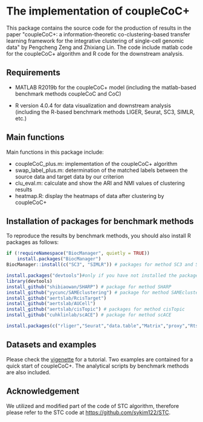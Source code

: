# The implementation of coupleCoC+
This package contains the source code for the production of results in the paper "coupleCoC+: a information-theoretic co-clustering-based transfer learning framework for the integrative clustering of single-cell genomic data" by Pengcheng Zeng and Zhixiang Lin. The code include matlab code for the coupleCoC+ algorithm and R code for the downstream analysis. 

## Requirements
* MATLAB R2019b for the coupleCoC+ model (including the matlab-based benchmark methods coupleCoC and CoC)
- R version 4.0.4 for data visualization and downstream analysis (including the R-based benchmark methods LIGER, Seurat, SC3, SIMLR, etc.)

## Main functions
Main functions in this package include:
* coupleCoC_plus.m: implementation of the coupleCoC+ algorithm
* swap_label_plus.m: determination of the matched labels between the source data and target data by our criterion
* clu_eval.m: calculate and show the ARI and NMI values of clustering results
* heatmap.R: display the heatmaps of data after clustering by coupleCoC+

## Installation of packages for benchmark methods
To reproduce the results by benchmark methods, you should also install R packages as follows:
```R
if (!requireNamespace("BiocManager", quietly = TRUE))
    install.packages("BiocManager")
BiocManager::install(c("SC3", "SIMLR")) # packages for method SC3 and SIMLR
```
```R
install.packages("devtools")#only if you have not installed the package "devtools"
library(devtools)
install_github("shibiaowan/SHARP") # package for method SHARP
install_github("yycunc/SAMEclustering") # package for method SAMEclustering
install_github("aertslab/RcisTarget")
install_github("aertslab/AUCell")
install_github("aertslab/cisTopic") # packages for method cisTopic
install_github("cuhklinlab/scACE") # package for method scACE
```
```R
install.packages(c("rliger","Seurat","data.table","Matrix","proxy","Rtsne","densityClust","data.table","irlba","umap","ggplot2")) # packages for methods LIGER, Seurat, Cusanovich2018 and data visualization
```

## Datasets and examples
Please check the [vigenette](https://github.com/cuhklinlab/coupleCoC_plus/blob/main/vignettes/vignette.md) for a tutorial. Two examples are contained for a quick start of coupleCoC+. The analytical scripts by benchmark methods are also included.

## Acknowledgement
We utilized and modified part of the code of STC algorithm, therefore please refer to the STC code at https://github.com/sykim122/STC.

